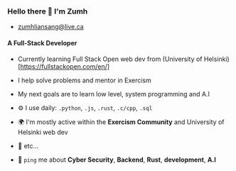 ### Hello there 👋 I'm Zumh
- zumhliansang@live.ca

#### A Full-Stack Developer
- Currently learning Full Stack Open web dev from (University of Helsinki)[https://fullstackopen.com/en/]
- I help solve problems and mentor in Exercism
- My next goals are to learn low level, system programming and A.I
  
- ⚙️ I use daily: `.python`, `.js`, `.rust`, `.c/cpp`, `.sql`
- 🌍 I'm mostly active within the **Exercism Community** and University of Helsinki web dev
- 💅 etc…
- 💬 `ping` me about **Cyber Security**, **Backend**, **Rust**, **development**, **A.I**
